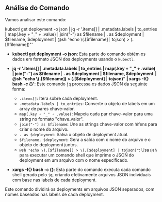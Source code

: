 ## Análise do Comando

Vamos analisar este comando:

kubectl get deployment -o json | jq -r '.items[] | .metadata.labels | to_entries | map(.key + "_" + .value) | join("-") as $filename | . as $deployment | $filename, $deployment | @sh "echo \(.[$filename] | tojson) > \(.[$filename])"'
- **kubectl get deployment -o json**: Esta parte do comando obtém os dados em formato JSON dos deployments usando o `kubectl`.

- **jq -r '.items[] | .metadata.labels | to_entries | map(.key + "_" + .value) | join("-") as $filename | . as $deployment | $filename, $deployment | @sh "echo \(.[$filename]) > \(.[$deployment] | tojson)"  | xargs -I{} bash -c {}'**: Este comando `jq` processa os dados JSON da seguinte forma:

    - `.items[]`: Itera sobre cada deployment.
    - `.metadata.labels | to_entries`: Converte o objeto de labels em um array de pares chave-valor.
    - `map(.key + "_" + .value)`: Mapeia cada par chave-valor para uma string no formato "chave_valor".
    - `join("-") as $filename`: Une as strings chave-valor com hífens para criar o nome do arquivo.
    - `. as $deployment`: Salva o objeto de deployment atual.
    - `$filename, $deployment`: Gera a saída com o nome do arquivo e o objeto de deployment juntos.
    - `@sh "echo \(.[$filename]) > \(.[$deployment] | tojson)"`: Usa `@sh` para executar um comando shell que imprime o JSON do deployment em um arquivo com o nome especificado.

- **xargs -I{} bash -c {}**: Esta parte do comando executa cada comando shell gerado pelo `jq`, criando efetivamente arquivos JSON individuais com base nas labels de cada deployment.

Este comando dividirá os deployments em arquivos JSON separados, com nomes baseados nas labels de cada deployment.

